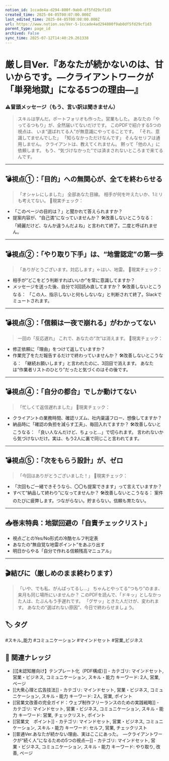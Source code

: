 ```yaml
---
notion_id: 1ccade4a-d294-800f-9ab0-df5fd29cf1d3
created_time: 2025-04-05T00:07:00.000Z
last_edited_time: 2025-04-05T00:08:00.000Z
url: https://www.notion.so/Ver-5-1ccade4ad294800f9ab0df5fd29cf1d3
parent_type: page_id
archived: False
sync_time: 2025-07-12T14:40:29.261338
---
```


# 厳し目Ver.『あなたが続かないのは、甘いからです。—クライアントワークが「単発地獄」になる5つの理由—』

### ⚠️冒頭メッセージ（もう、言い訳は聞きません）
> スキルは学んだ。ポートフォリオも作った。営業もした。
あなたの「やってるつもり」が、全然届いてないだけです。
このPDFで紹介する5つの視点は、
いま“選ばれてる人”が無意識にやってることです。
「それ、意識してませんでした」
「知らなかっただけなんです」
そんなセリフは通用しません。
クライアントは、教えてくれません。
黙って「他の人」に依頼します。
もう、“気づけなかった”では済まされないところまで来てるんです。
---
## 💣視点①：「目的」への無関心が、全てを終わらせる
> 「オシャレにしました」
全部あなた目線。
相手が何を叶えたいか、1ミリも考えてない。
🔪現実チェック：
- 「このページの目的は？」と聞かれて答えられますか？
- 提案内容が、“自己満”になっていませんか？
🛠改善しないとこうなる：
「綺麗だけど、なんか違うんだよね」と言われて終了。二度と呼ばれません。
---
## 💣視点②：「やり取り下手」は、“地雷認定”の第一歩
> 「ありがとうございます。対応します」←はい、地雷。
🔪現実チェック：
- 相手が“どこをどう判断すればいいか”を常に意識してますか？
- メッセージを送った後、自分で3回読み直してますか？
🛠改善しないとこうなる：
「この人、指示しないと何もしないな」と判断されて終了。Slackでミュートされます。
---
## 💣視点③：「信頼は一夜で崩れる」がわかってない
> 一回の「反応遅れ」
これで、あなたの“次”は消えます。
🔪現実チェック：
- 修正依頼に「理由」をつけて返していますか？
- 作業完了をただ報告するだけで終わっていませんか？
🛠改善しないとこうなる：
「継続お願いします」と言われたのに、3回目で消えます。
あなたは“作業者リストのひとり”だったと気づくのはその後です。
---
## 💣視点④：「自分の都合」でしか動けてない
> 「忙しくて返信遅れました」
🔪現実チェック：
- クライアントの業務時間、確認リズム、社内稟議フロー、想像してますか？
- 納品時に「確認の負担を減らす工夫」、毎回入れてますか？
🛠改善しないとこうなる：
「良い人なんだけど、ちょっと…」で切られます。
言われないから気づけないだけ。実は、もう2人に裏で同じこと言われてます。
---
## 💣視点⑤：「次をもらう設計」が、ゼロ
> 「今回はありがとうございました！」
🔪現実チェック：
- 「次回もご一緒できそうなら、〇〇も提案できます」って言えていますか？
- すべて“納品して終わり”になってませんか？
🛠改善しないとこうなる：
案件のたびに疲弊します。つながらない。貯まらない。信頼も育たない。
---
## 📥巻末特典：地獄回避の「自責チェックリスト」
- 視点ごとのYes/No形式の冷酷セルフ判定表
- あなたの“無自覚な地雷ポイント”をあぶり出す
- 明日からやる「自分で作れる信頼残高マニュアル」
---
## 🎬結びに（厳しめのまま終わります）
> 「いや、でも私、がんばってるし…」
ちゃんとやってる“つもり”のまま、来月も同じ場所にいませんか？
このPDFを読んで、「ドキッ」としなかった人は、たぶんもう手遅れです。
「グサッ」ときた人だけが、変われます。
あなたの“選ばれない原因”、今日で終わらせましょう。

## 🏷️ タグ
#スキル_能力 #コミュニケーション #マインドセット #営業_ビジネス

## 🔗 関連ナレッジ
- [[【未認知層向け】テンプレート化（PDF構成）]] - カテゴリ: マインドセット, 営業・ビジネス, コミュニケーション, スキル・能力 キーワード: 2人, 営業, ページ
- [[大衆心理と広告技法]] - カテゴリ: マインドセット, 営業・ビジネス, コミュニケーション, スキル・能力 キーワード: 2人, 営業, ポイント
- [[営業文改善の完全ガイド：ウェブ制作フリーランスのための実践戦略]] - カテゴリ: マインドセット, 営業・ビジネス, コミュニケーション, スキル・能力 キーワード: 営業, チェックリスト, ポイント
- [[営業文　ポイント]] - カテゴリ: マインドセット, 営業・ビジネス, コミュニケーション, スキル・能力 キーワード: セルフ, 営業, チェックリスト
- [[普通Ver.あなたが続かない理由、実はここにあった。　—クライアントワークが“続く人”になるための5つの視点—]] - カテゴリ: マインドセット, 営業・ビジネス, コミュニケーション, スキル・能力 キーワード: やり取り, 改善, ページ
